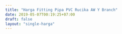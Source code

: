 ```yaml
---
title: "Harga Fitting Pipa PVC Rucika AW Y Branch"
date: 2019-05-07T00:19:25+07:00
draft: false
layout: "single-harga"
---
```


